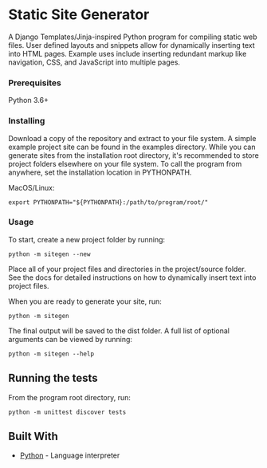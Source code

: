 # Static Site Generator

A Django Templates/Jinja-inspired Python program for compiling static web files. User defined layouts and snippets allow for dynamically inserting text into HTML pages. Example uses include inserting redundant markup like navigation, CSS, and JavaScript into multiple pages.

### Prerequisites

Python 3.6+

### Installing

Download a copy of the repository and extract to your file system. A simple example project site can be found in the examples directory. While you can generate sites from the installation root directory, it's recommended to store project folders elsewhere on your file system. To call the program from anywhere, set the installation location in PYTHONPATH.

MacOS/Linux:

```
export PYTHONPATH="${PYTHONPATH}:/path/to/program/root/"
```

### Usage

To start, create a new project folder by running:

```
python -m sitegen --new
```

Place all of your project files and directories in the project/source folder. See the docs for detailed instructions on how to dynamically insert text into project files.

When you are ready to generate your site, run:

```
python -m sitegen
```

The final output will be saved to the dist folder. A full list of optional arguments can be viewed by running:

```
python -m sitegen --help
```

## Running the tests

From the program root directory, run:

```
python -m unittest discover tests
```

## Built With

* [Python](https://www.python.org/) - Language interpreter

